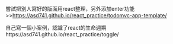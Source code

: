 嘗試把別人寫好的版面用react整理，另外添加enter功能>>https://asd741.github.io/react_practice/todomvc-app-template/

自己寫一個小案例，認識了react的生命週期https://asd741.github.io/react_practice/toggle/

